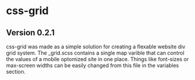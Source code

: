 # css-grid
## Version 0.2.1

css-grid was made as a simple solution for creating a flexable website div grid system.  The _grid.scss contains a single map varible that can control the values of a mobile optomized site in one place.  Things like font-sizes or max-screen widths can be easily changed from this file in the variables section.
